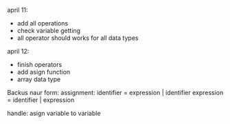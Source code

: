 april 11:
+ add all operations
+ check variable getting
+ all operator should works for all data types

april 12:
+ finish operators
+ add asign function
+ array data type

Backus naur form:
   assignment:
      identifier = expression | identifier
      expression = identifier | expression

handle:
   asign variable to variable
